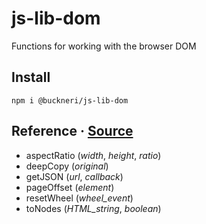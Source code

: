 # js-lib-dom

Functions for working with the browser DOM

## Install

```
npm i @buckneri/js-lib-dom
```

## Reference · [Source](https://github.com/ibuckner/js-lib/blob/master/packages/js-lib-dom/src/js-lib-dom.ts)

* aspectRatio (*width*, *height*, *ratio*)
* deepCopy (*original*)
* getJSON (*url*, *callback*) 
* pageOffset (*element*) 
* resetWheel (*wheel_event*)
* toNodes (*HTML_string*, *boolean*)